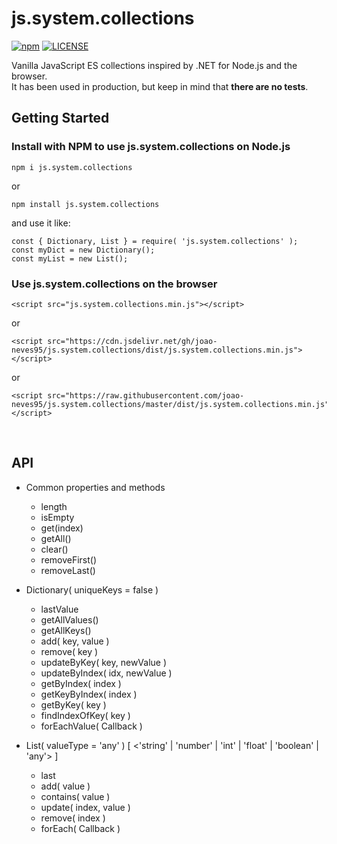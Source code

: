 ﻿# js.system.collections
 
[![npm](https://img.shields.io/npm/v/js.system.collections.svg)](https://www.npmjs.com/package/js.system.collections)
[![LICENSE](https://img.shields.io/npm/l/merger-js.svg)](https://github.com/joao-neves95/js.system.collections/blob/master/LICENSE.md)

Vanilla JavaScript ES collections inspired by .NET for Node.js and the browser. <br>
It has been used in production, but keep in mind that **there are no tests**.

## Getting Started

### Install with NPM to use js.system.collections on Node.js

```
npm i js.system.collections
```

or

```
npm install js.system.collections
```

and use it like:

```
const { Dictionary, List } = require( 'js.system.collections' );
const myDict = new Dictionary();
const myList = new List();
```


### Use js.system.collections on the browser

```
<script src="js.system.collections.min.js"></script>
```

or

```
<script src="https://cdn.jsdelivr.net/gh/joao-neves95/js.system.collections/dist/js.system.collections.min.js"></script>
```

or

```
<script src="https://raw.githubusercontent.com/joao-neves95/js.system.collections/master/dist/js.system.collections.min.js"></script>
```

&nbsp;

## API

- Common properties and methods
  - length
  - isEmpty
  - get(index)
  - getAll()
  - clear()
  - removeFirst()
  - removeLast()

- Dictionary( uniqueKeys = false )
  - lastValue
  - getAllValues()
  - getAllKeys()
  - add( key, value )
  - remove( key )
  - updateByKey( key, newValue )
  - updateByIndex( idx, newValue )
  - getByIndex( index )
  - getKeyByIndex( index )
  - getByKey( key )
  - findIndexOfKey( key )
  - forEachValue( Callback )

- List( valueType = 'any' ) [ <'string' | 'number' | 'int' | 'float' | 'boolean' | 'any'> ]
  - last
  - add( value )
  - contains( value )
  - update( index, value )
  - remove( index )
  - forEach( Callback )
